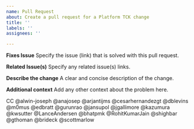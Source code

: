 ```yaml
---
name: Pull Request
about: Create a pull request for a Platform TCK change
title: ''
labels: ''
assignees: ''

---
```


**Fixes Issue**
Specify the issue (link) that is solved with this pull request.

**Related Issue(s)**
Specify any related issue(s) links.

**Describe the change**
A clear and concise description of the change.

**Additional context**
Add any other context about the problem here.

CC @alwin-joseph @anajosep @arjantijms @cesarhernandezgt @dblevins @m0mus @edbratt @gurunrao @jansupol @jgallimore @kazumura @kwsutter @LanceAndersen @bhatpmk @RohitKumarJain @shighbar @gthoman @brideck @scottmarlow
